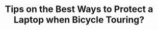 ---
layout: community
category: community
title: "Tips on the Best Ways to Protect a Laptop when Bicycle Touring?"
description: "For those who carry laptops with them, I am wondering how you protect them from damage, if you have any tips or tricks? I will be taking my Microsoft surface book with me."
isTopLevel: false
isSingleLevel: false
isArticle: false
datePublished: 2022-06-13 11:10:00 +0300
dateModified: 2022-06-13 11:10:00 +0300
published: true
---